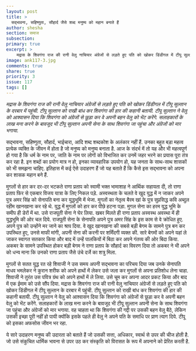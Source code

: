```yaml
---
layout: post
title: >
  सद्भावना, सहिष्णुता, सौहार्द जैसे शब्द मनुष्य को महान बनाते हैं
author: shesha
section: समाज
subsection:
primary: true
excerpt: >
    मद्रास के शिवगंगा राज की रानी वेलु नाचियार अंग्रेजों से लड़ते हुए पति को खोकर डिंडीगल में टीपू सुल्तान के दरबार में पहुंची. टीपू सुल्तान को राखी बांध कर शिवगंगा की हार की कहानी बतायी. टीपू सुल्तान ने वेलु को आश्वासन दिया कि शिवगंगा को अंग्रेजों से छुड़ा कर वे अपनी बहन वेलु को भेंट करेंगे. सलाहकारों के लाख मना करने के बावजूद भी टीपू सुल्तान अपनी सेना के साथ शिवगंगा जा पहुंचा और अंग्रेजों को मार भगाया.
image: ank117-3.jpg
comments: true
share: true
priority: 3
issue: 117
tags: []
---
```

*मद्रास के शिवगंगा राज की रानी वेलु नाचियार अंग्रेजों से लड़ते हुए पति को खोकर डिंडीगल में टीपू सुल्तान के दरबार में पहुंची. टीपू सुल्तान को राखी बांध कर शिवगंगा की हार की कहानी बतायी. टीपू सुल्तान ने वेलु को आश्वासन दिया कि शिवगंगा को अंग्रेजों से छुड़ा कर वे अपनी बहन वेलु को भेंट करेंगे. सलाहकारों के लाख मना करने के बावजूद भी टीपू सुल्तान अपनी सेना के साथ शिवगंगा जा पहुंचा और अंग्रेजों को मार भगाया.*

सद्भावना, सहिष्णुता, सौहार्द, भाईचारा, आदि शब्द शब्दकोश के अलंकार नहीं हैं. उनका बहुत बड़ा महत्व प्रत्येक व्यक्ति के जीवन में होता है जो मनुष्य को मनुष्य बनाता है. आज के संदर्भ में तो यह और भी महत्वपूर्ण हो गया है कि धर्म के नाम पर, जाति के नाम पर लोगों को विभाजित कर उनमें जहर भरने का प्रयास पूरा तंत्र कर रहा है. इन शब्दों का प्रयोग मात्र न हो, इनका व्यावहारिक उपयोग हो, यह जनता के साथ-साथ शासकों को भी समझना चाहिए. इतिहास में कई ऐसे उदाहरण हैं जो यह बताते हैं कि कैसे इस सद्भावना को अपना कर शासक महान बने हैं.

मुगलों से हार कर दर-दर भटकते राणा प्रताप को स्वामी भक्त भामाशाह ने आर्थिक सहायता दी, तो राणा प्रताप फिर से एकबार विजय यात्रा के लिए निकल पड़े. अस्वस्थता के चलते वे खुद युद्ध में न जाकर अपने पुत्र अमर सिंह को सेनापति बना कर युद्धभूमि में भेजा. मुगलों का नेतृत्व बैरम खां के पुत्र सुप्रसिद्ध कवि अब्दुल रहीम खानखाना कर रहे थे. युद्ध में मुगलों को हार कर पीछे हटना पड़ा. मुगल सेना का हरम युद्ध भूमि के समीप ही डेरों में था. उसे राजपूती सेना ने घेर लिया. खबर मिलते ही राणा प्रताप अस्वस्थ अवस्था में ही युद्धभूमि की ओर चल दिये. राजपूती सेना के सेनापति अपने पुत्र अमर सिंह के इस काम से वे क्रोधित हुए. अपने पुत्र को उन्होंने मर जाने का श्राप दिया. वे खुद खानखाना की सबसे बड़ी बेगम के सामने पुत्र बन कर उपस्थित हुए, उनसे माफी मांगी, अपनी सेना की करनी पर शर्मिंदगी व्यक्त की. सारे बेगमों को अपने यहां ले जाकर स्वागत सतकार किया और बाद में उन्हें पालकियों में बिठा कर अपने गंतव्य की ओर बिदा किया. अकबर के सामने उपस्थित होकर बड़ी बेगम ने राणा प्रताप के सौहार्द का विवरण दिया तो अकबर ने भी अपने को धन्य माना कि उनको राणा प्रताप जैसे उंचे दर्जे का शत्रु मिला.

मुगलों से सतत युद्ध रत रहे शिवाजी ने उस समय अपनी सद्भावना का परिचय दिया जब उनके सेनापति माधव भमलेकर ने कुरान शरीफ को अपने हाथों में लेकर उसे जला कर मुगलों से अपना प्रतिशोध लेना चाहा. शिवाजी ने तुरंत उस पवित्र ग्रंथ को अपने हाथों में ले लिया. उसे चूम कर अपना आदर प्रकट किया और बाद में एक ईमाम को उसे सौंप दिया.
मद्रास के शिवगंगा राज की रानी वेलु नाचियार अंग्रेजों से लड़ते हुए पति को खोकर डिंडीगल में टीपू सुल्तान के दरबार में पहुंची. टीपू सुल्तान को राखी बांध कर शिवगंगा की हार की कहानी बतायी. टीपू सुल्तान ने वेलु को आश्वासन दिया कि शिवगंगा को अंग्रेजों से छुड़ा कर वे अपनी बहन वेलु को भेंट करेंगे. सलाहकारों के लाख मना करने के बावजूद भी टीपू सुल्तान अपनी सेना के साथ शिवगंगा जा पहुंचा और अंग्रेजों को मार भगाया. वह चाहता था कि शिवगंगा की गद्दी पर उसकी बहन वेलु बैठे, लेकिन उसकी इच्छा पूरी नहीं हो पायी क्योंकि इसके पहले ही वेलु ने अपने पति के समाधि पर प्राण त्याग दिये. टीपू को इसका अफसोस जीवन भर रहा.

ये सारे उदाहरण मनुष्य की उदारता को बताते हैं जो उसकी सत्ता, अधिकार, स्वार्थ से उपर की चीज होती है. जो उसे संकुचित धार्मिक भावना से उपर उठ कर संस्कृति को विरासत के रूप में अपनाने को प्रेरित करती है.
